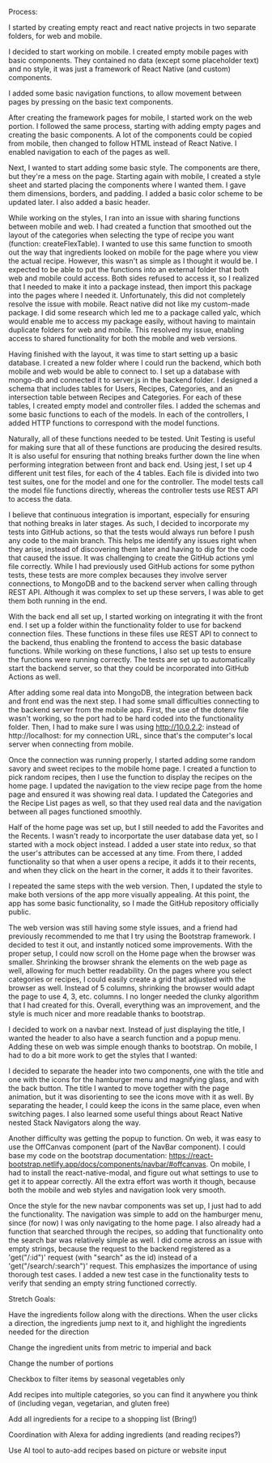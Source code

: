 Process:

I started by creating empty react and react native projects in two separate folders, for web and mobile.

I decided to start working on mobile. I created empty mobile pages with basic components. They contained no data (except some placeholder text) and no style, it was just a framework of React Native (and custom) components.

I added some basic navigation functions, to allow movement between pages by pressing on the basic text components.


After creating the framework pages for mobile, I started work on the web portion. I followed the same process, starting with adding empty pages and creating the basic components. A lot of the components could be copied from mobile, then changed to follow HTML instead of React Native. I enabled navigation to each of the pages as well.


Next, I wanted to start adding some basic style. The components are there, but they're a mess on the page. Starting again with mobile, I created a style sheet and started placing the components where I wanted them. I gave them dimensions, borders, and padding. I added a basic color scheme to be updated later. I also added a basic header.


While working on the styles, I ran into an issue with sharing functions between mobile and web. I had created a function that smoothed out the layout of the categories when selecting the type of recipe you want (function: createFlexTable). I wanted to use this same function to smooth out the way that ingredients looked on mobile for the page where you view the actual recipe. However, this wasn't as simple as I thought it would be. I expected to be able to put the functions into an external folder that both web and mobile could access. Both sides refused to access it, so I realized that I needed to make it into a package instead, then import this package into the pages where I needed it. Unfortunately, this did not completely resolve the issue with mobile. React native did not like my custom-made package. I did some research which led me to a package called yalc, which would enable me to access my package easily, without having to maintain duplicate folders for web and mobile. This resolved my issue, enabling access to shared functionality for both the mobile and web versions.


Having finished with the layout, it was time to start setting up a basic database. I created a new folder where I could run the backend, which both mobile and web would be able to connect to. I set up a database with mongo-db and connected it to server.js in the backend folder. I designed a schema that includes tables for Users, Recipes, Categories, and an intersection table between Recipes and Categories. For each of these tables, I created empty model and controller files. I added the schemas and some basic functions to each of the models. In each of the controllers, I added HTTP functions to correspond with the model functions. 


Naturally, all of these functions needed to be tested. Unit Testing is useful for making sure that all of these functions are producing the desired results. It is also useful for ensuring that nothing breaks further down the line when performing integration between front and back end. Using jest, I set up 4 different unit test files, for each of the 4 tables. Each file is divided into two test suites, one for the model and one for the controller. The model tests call the model file functions directly, whereas the controller tests use REST API to access the data.


I believe that continuous integration is important, especially for ensuring that nothing breaks in later stages. As such, I decided to incorporate my tests into GitHub actions, so that the tests would always run before I push any code to the main branch. This helps me identify any issues right when they arise, instead of discovering them later and having to dig for the code that caused the issue. It was challenging to create the GitHub actions yml file correctly. While I had previously used GitHub actions for some python tests, these tests are more complex becauses they involve server connections, to MongoDB and to the backend server when calling through REST API. Although it was complex to set up these servers, I was able to get them both running in the end. 


With the back end all set up, I started working on integrating it with the front end. I set up a folder within the functionality folder to use for backend connection files. These functions in these files use REST API to connect to the backend, thus enabling the frontend to access the basic database functions. While working on these functions, I also set up tests to ensure the functions were running correctly. The tests are set up to automatically start the backend server, so that they could be incorporated into GitHub Actions as well.


After adding some real data into MongoDB, the integration between back and front end was the next step. I had some small difficulties connecting to the backend server from the mobile app. First, the use of the dotenv file wasn't working, so the port had to be hard coded into the functionality folder. Then, I had to make sure I was using http://10.0.2.2: instead of http://localhost: for my connection URL, since that's the computer's local server when connecting from mobile.


Once the connection was running properly, I started adding some random savory and sweet recipes to the mobile home page. I created a function to pick random recipes, then I use the function to display the recipes on the home page. I updated the navigation to the view recipe page from the home page and ensured it was showing real data. I updated the Categories and the Recipe List pages as well, so that they used real data and the navigation between all pages functioned smoothly. 


Half of the home page was set up, but I still needed to add the Favorites and the Recents. I wasn't ready to incorportate the user database data yet, so I started with a mock object instead. I added a user state into redux, so that the user's attributes can be accessed at any time. From there, I added functionality so that when a user opens a recipe, it adds it to their recents, and when they click on the heart in the corner, it adds it to their favorites. 


I repeated the same steps with the web version. Then, I updated the style to make both versions of the app more visually appealing. At this point, the app has some basic functionality, so I made the GitHub repository officially public.


The web version was still having some style issues, and a friend had previously recommended to me that I try using the Bootstrap framework. I decided to test it out, and instantly noticed some improvements. With the proper setup, I could now scroll on the Home page when the browser was smaller. Shrinking the browser shrank the elements on the web page as well, allowing for much better readability. On the pages where you select categories or recipes, I could easily create a grid that adjusted with the browser as well. Instead of 5 columns, shrinking the browser would adapt the page to use 4, 3, etc. columns. I no longer needed the clunky algorithm that I had created for this. Overall, everything was an improvement, and the style is much nicer and more readable thanks to bootstrap. 


I decided to work on a navbar next. Instead of just displaying the title, I wanted the header to also have a search function and a popup menu. Adding these on web was simple enough thanks to bootstrap. On mobile, I had to do a bit more work to get the styles that I wanted:

I decided to separate the header into two components, one with the title and one with the icons for the hamburger menu and magnifying glass, and with the back button. The title I wanted to move together with the page animation, but it was disorienting to see the icons move with it as well. By separating the header, I could keep the icons in the same place, even when switching pages. I also learned some useful things about React Native nested Stack Navigators along the way.

Another difficulty was getting the popup to function. On web, it was easy to use the OffCanvas component (part of the NavBar component). I could base my code on the bootstrap documentation: https://react-bootstrap.netlify.app/docs/components/navbar/#offcanvas. On mobile, I had to install the react-native-modal, and figure out what settings to use to get it to appear correctly. All the extra effort was worth it though, because both the mobile and web styles and navigation look very smooth.


Once the style for the new navbar components was set up, I just had to add the functionality. The navigation was simple to add on the hamburger menu, since (for now) I was only navigating to the home page. I also already had a function that searched through the recipes, so adding that functionality onto the search bar was relatively simple as well. I did come across an issue with empty strings, because the request to the backend registered as a 'get("/:id")' request (with "search" as the id) instead of a 'get("/search/:search")' request. This emphasizes the importance of using thorough test cases. I added a new test case in the functionality tests to verify that sending an empty string functioned correctly. 



Stretch Goals:

Have the ingredients follow along with the directions. When the user clicks a direction, the ingredients jump next to it, and highlight the ingredients needed for the direction

Change the ingredient units from metric to imperial and back

Change the number of portions

Checkbox to filter items by seasonal vegetables only 

Add recipes into multiple categories, so you can find it anywhere you think of (including vegan, vegetarian, and gluten free)

Add all ingredients for a recipe to a shopping list (Bring!)

Coordination with Alexa for adding ingredients (and reading recipes?)

Use AI tool to auto-add recipes based on picture or website input
